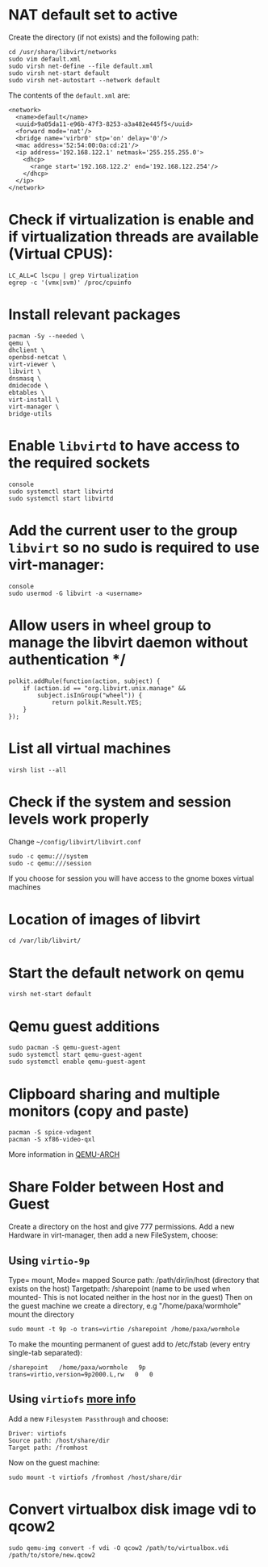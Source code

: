 # NAT default set to  active
Create the directory (if not exists) and the following path:
```console
cd /usr/share/libvirt/networks
sudo vim default.xml
sudo virsh net-define --file default.xml
sudo virsh net-start default
sudo virsh net-autostart --network default
```
The contents of the `default.xml` are:
```console
<network>
  <name>default</name>
  <uuid>9a05da11-e96b-47f3-8253-a3a482e445f5</uuid>
  <forward mode='nat'/>
  <bridge name='virbr0' stp='on' delay='0'/>
  <mac address='52:54:00:0a:cd:21'/>
  <ip address='192.168.122.1' netmask='255.255.255.0'>
    <dhcp>
      <range start='192.168.122.2' end='192.168.122.254'/>
    </dhcp>
  </ip>
</network>
```
# Check if virtualization is enable and if virtualization threads are available (Virtual CPUS):
  ```console
  LC_ALL=C lscpu | grep Virtualization
  egrep -c '(vmx|svm)' /proc/cpuinfo
  ```
# Install relevant packages
  ```console
  pacman -Sy --needed \
  qemu \
  dhclient \
  openbsd-netcat \
  virt-viewer \
  libvirt \
  dnsmasq \
  dmidecode \
  ebtables \
  virt-install \
  virt-manager \
  bridge-utils
  ```

# Enable `libvirtd` to have access to the required sockets
```
console
sudo systemctl start libvirtd
sudo systemctl start libvirtd
```

# Add the current user to the group `libvirt` so no sudo is required to use virt-manager:
```
console
sudo usermod -G libvirt -a <username>
```

# Allow users in wheel group to manage the libvirt daemon without authentication */
  ```console
  polkit.addRule(function(action, subject) {
      if (action.id == "org.libvirt.unix.manage" &&
          subject.isInGroup("wheel")) {
              return polkit.Result.YES;
      }
  });
  ```

# List all virtual machines
  ```console
  virsh list --all
  ```
# Check if the system and session levels work properly
  Change `~/config/libvirt/libvirt.conf`
  ```console
  sudo -c qemu:///system
  sudo -c qemu:///session
  ```
  If you choose for session you will have access to the gnome boxes virtual machines

# Location of images of libvirt
```console
cd /var/lib/libvirt/
```
# Start the default network on qemu
```console
virsh net-start default
```

# Qemu guest additions
```console
sudo pacman -S qemu-guest-agent
sudo systemctl start qemu-guest-agent
sudo systemctl enable qemu-guest-agent
```
# Clipboard sharing and multiple monitors (copy and paste)
```console
pacman -S spice-vdagent
pacman -S xf86-video-qxl
```
More information in [QEMU-ARCH](https://wiki.archlinux.org/title/QEMU)

# Share Folder between Host and Guest
Create a directory on the host and give 777 permissions.
Add a new Hardware in virt-manager, then add a new FileSystem, choose:
## Using `virtio-9p`
Type= mount, Mode= mapped
Source path: /path/dir/in/host  (directory that exists on the host)
Targetpath: /sharepoint  (name to be used when mounted- This is not located neither in the host nor in the guest)
Then on the guest machine we create a directory, e.g "/home/paxa/wormhole" mount the directory

```console
sudo mount -t 9p -o trans=virtio /sharepoint /home/paxa/wormhole
```
To make the mounting permanent of guest add to /etc/fstab (every entry single-tab separated):
```console
/sharepoint   /home/paxa/wormhole   9p   trans=virtio,version=9p2000.L,rw   0   0
```
## Using `virtiofs` [more info](https://virtio-fs.gitlab.io/)
Add a new `Filesystem Passthrough` and choose: 
```console
Driver: virtiofs
Source path: /host/share/dir
Target path: /fromhost
```
Now on the guest machine:
```
sudo mount -t virtiofs /fromhost /host/share/dir
```

# Convert virtualbox disk image vdi to qcow2
```console
sudo qemu-img convert -f vdi -O qcow2 /path/to/virtualbox.vdi /path/to/store/new.qcow2
```



